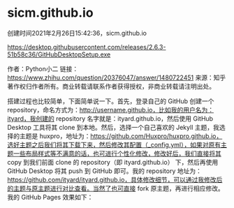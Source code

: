 # sicm.github.io
创建时间2021年2月26日15:42:36，sicm.github.io



https://desktop.githubusercontent.com/releases/2.6.3-51b58c36/GitHubDesktopSetup.exe

作者：Python小二
链接：https://www.zhihu.com/question/20376047/answer/1480722451
来源：知乎
著作权归作者所有。商业转载请联系作者获得授权，非商业转载请注明出处。

搭建过程也比较简单，下面简单说一下。首先，登录自己的 GitHub 创建一个 repository，命名方式为：http://username.github.io，比如我的用户名为：ityard，我创建的 repository 名字就是：ityard.github.io，然后使用 GitHub Desktop 工具将其 clone 到本地。然后，选择一个自己喜欢的 Jekyll 主题，我选择的主题是 huxpro，地址为：https://github.com/Huxpro/huxpro.github.io，选好主题之后我们将其下载下来，然后修改其配置（_config.yml），如果对原有主题一些布局样式等不满意的话，也可进行个性化修改，修改好后，我们直接将其 copy 到我们前面 clone 的 repository（即 ityard.github.io） 下，然后再使用 GitHub Desktop 将其 push 到 GitHub 即可。我的 repository 地址为：https://github.com/ityard/ityard.github.io，具体修改细节，可以通过我修改后的主题与原主题进行对比查看。当然了也可直接 fork 原主题，再进行相应修改。我的 GitHub Pages 效果如下：
